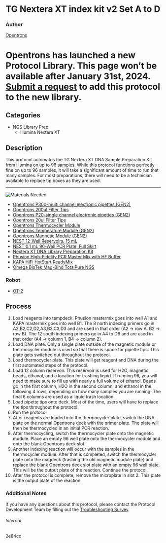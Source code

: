 # TG Nextera XT index kit v2 Set A to D

### Author
[Opentrons](https://opentrons.com/)


# Opentrons has launched a new Protocol Library. This page won’t be available after January 31st, 2024. [Submit a request](https://docs.google.com/forms/d/e/1FAIpQLSdYYp9QCKow4nn0KlCVsMS3HX0eJ0N9O7-erajKvcpT0lWbSg/viewform) to add this protocol to the new library.

## Categories
* NGS Library Prep
	* Illumina Nextera XT

## Description 
This protocol automates the TG Nextera XT DNA Sample Preparation Kit from illumina on up to 96 samples. While this protocol functions perfectly fine on up to 96 samples, it will take a significant amount of time to run that many samples. For most preparations, there will need to be a technician available to replace tip boxes as they are used.

---
![Materials Needed](https://s3.amazonaws.com/opentrons-protocol-library-website/custom-README-images/001-General+Headings/materials.png)

* [Opentrons P300-multi channel electronic pipettes (GEN2)](https://shop.opentrons.com/collections/ot-2-robot/products/8-channel-electronic-pipette?variant=5984202489885)
* [Opentrons 200ul Filter Tips](https://shop.opentrons.com/collections/opentrons-tips/products/opentrons-200ul-filter-tips)
* [Opentrons P20-single channel electronic pipettes (GEN2)](https://shop.opentrons.com/collections/ot-2-robot/products/single-channel-electronic-pipette?variant=31059478970462)
* [Opentrons 20ul Filter Tips](https://shop.opentrons.com/collections/opentrons-tips/products/opentrons-20ul-filter-tips)
* [Opentrons Thermocycler Module](https://shop.opentrons.com/products/thermocycler-module)
* [Opentrons Temperature Module (GEN2)](https://shop.opentrons.com/products/tempdeck)
* [Opentrons Magnetic Module (GEN2)](https://shop.opentrons.com/products/magdeck)
* [NEST 12-Well Reservoirs, 15 mL](https://shop.opentrons.com/collections/verified-labware/products/nest-12-well-reservoir-15-ml)
* [NEST 0.1 mL 96-Well PCR Plate, Full Skirt](https://shop.opentrons.com/collections/verified-labware/products/nest-0-1-ml-96-well-pcr-plate-full-skirt)
* [Nextera XT DNA Library Preparation Kit](https://www.illumina.com/products/by-type/sequencing-kits/library-prep-kits/nextera-xt-dna.html)
* [Phusion High-Fidelity PCR Master Mix with HF Buffer](https://www.thermofisher.com/order/catalog/product/F531S#/F531S)
* [KAPA HiFi HotStart ReadyMix](https://rochesequencingstore.com/catalog/kapa-hifi-hotstart-readymix/)
* [Omega BioTek Mag-Bind TotalPure NGS](https://shop.opentrons.com/collections/verified-reagents/products/mag-bind-total-pure-ngs)

### Robot
* [OT-2](https://opentrons.com/ot-2)

## Process
1. Load reagents into tempdeck. Phusion mastermix goes into well A1 and KAPA mastermix goes into well B1. The 8 north indexing primers go in A2,B2,C2,D2,A3,B3,C3,D3 and are used in that order (A2 -> row A, B2 -> row B). The 12 south indexing primers go in A4 to D6 and are used in that order (A4 -> column 1, B4 -> column 2). 
2. Load DNA plate. Only a single plate outside of the magnetic module or thermocycler module is used so that there is space for pipette tips. This plate gets switched out throughout the protocol. 
3. Load thermocycler plate. This plate will get reagent and DNA during the first automated steps of the protocol.
4. Load 12 column reservoir. This reservoir is used for H2O, magnetic beads, ethanol, and a location for trashing liquid. If running 96, you will need to make sure to fill up with nearly a full volume of ethanol. Beads go in the first column, H2O in the second column, and ethanol in the following 4 rows, depending on how many samples you are running. The final 6 columns are used as a liquid trash location.
5. Load pipette tips onto deck. Most of the time, users will have to replace the tips throughout the protocol.
6. Run the protocol
7. After reagents are loaded into the thermocycler plate, switch the DNA plate on the normal Opentrons deck with the primer plate. The plate will then be thermocycled in an initial PCR reaction.
8. After thermocycling, switch the thermocycler plate onto the magnetic module. Place an empty 96 well plate onto the thermocycler module and onto the blank Opentrons deck slot.
9. Another indexing reaction will occur with the samples in the thermocycler module. After that is completed, switch the thermocycler plate onto the magdeck (trashing the old magnetic module plate) and replace the blank Opentrons deck slot plate with an empty 96 well plate. This will be the output plate of the reaction. Continue the protocol.
10. After the protocol is complete, remove the microplate in slot 2. This plate is the output plate of the reaction.

### Additional Notes
If you have any questions about this protocol, please contact the Protocol Development Team by filling out the [Troubleshooting Survey](https://protocol-troubleshooting.paperform.co/).

###### Internal
2e84cc
